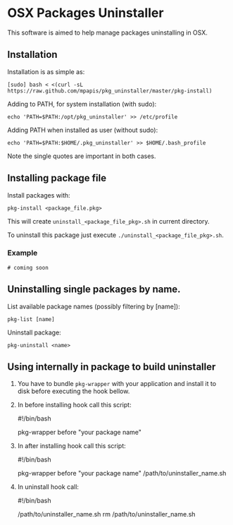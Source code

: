 # OSX Packages Uninstaller

This software is aimed to help manage packages uninstalling in OSX.

## Installation

Installation is as simple as:

    [sudo] bash < <(curl -sL https://raw.github.com/mpapis/pkg_uninstaller/master/pkg-install)

Adding to PATH, for system installation (with sudo):

    echo 'PATH=$PATH:/opt/pkg_uninstaller' >> /etc/profile
    
Adding PATH when installed as user (without sudo):

    echo 'PATH=$PATH:$HOME/.pkg_uninstaller' >> $HOME/.bash_profile

Note the single quotes are important in both cases.

## Installing package file

Install packages with:

    pkg-install <package_file.pkg>

This will create `uninstall_<package_file_pkg>.sh` in current directory.

To uninstall this package just execute `./uninstall_<package_file_pkg>.sh`.

### Example

    # coming soon

## Uninstalling single packages by name.

List available package names (possibly filtering by [name]):

    pkg-list [name]

Uninstall package:

    pkg-uninstall <name>

## Using internally in package to build uninstaller

1. You have to bundle `pkg-wrapper` with your application 
and install it to disk before executing the hook bellow.

1. In before installing hook call this script:

    #!/bin/bash
    
    pkg-wrapper before "your package name"

1. In after installing hook call this script:

    #!/bin/bash
    
    pkg-wrapper before "your package name" /path/to/uninstaller_name.sh

1. In uninstall hook call:

    #!/bin/bash
    
    /path/to/uninstaller_name.sh
    rm /path/to/uninstaller_name.sh
